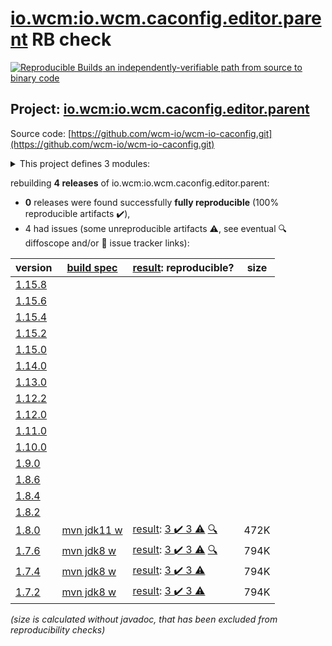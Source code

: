 [io.wcm:io.wcm.caconfig.editor.parent](https://central.sonatype.com/artifact/io.wcm/io.wcm.caconfig.editor.parent/versions) RB check
=======

[![Reproducible Builds](https://reproducible-builds.org/images/logos/rb.svg) an independently-verifiable path from source to binary code](https://reproducible-builds.org/)

## Project: [io.wcm:io.wcm.caconfig.editor.parent](https://central.sonatype.com/artifact/io.wcm/io.wcm.caconfig.editor.parent/versions)

Source code: [https://github.com/wcm-io/wcm-io-caconfig.git](https://github.com/wcm-io/wcm-io-caconfig.git)

<details><summary>This project defines 3 modules:</summary>

* [io.wcm:io.wcm.caconfig.editor](https://central.sonatype.com/artifact/io.wcm/io.wcm.caconfig.editor/1.8.0)
* [io.wcm:io.wcm.caconfig.editor.package](https://central.sonatype.com/artifact/io.wcm/io.wcm.caconfig.editor.package/1.8.0)
* [io.wcm:io.wcm.caconfig.editor.parent](https://central.sonatype.com/artifact/io.wcm/io.wcm.caconfig.editor.parent/1.8.0)
</details>

rebuilding **4 releases** of io.wcm:io.wcm.caconfig.editor.parent:
- **0** releases were found successfully **fully reproducible** (100% reproducible artifacts :heavy_check_mark:),
- 4 had issues (some unreproducible artifacts :warning:, see eventual :mag: diffoscope and/or :memo: issue tracker links):

| version | [build spec](/BUILDSPEC.md) | [result](https://reproducible-builds.org/docs/jvm/): reproducible? | size |
| -- | --------- | ------ | -- |
| [1.15.8](https://central.sonatype.com/artifact/io.wcm/io.wcm.caconfig.editor.parent/1.15.8/pom) | | | |
| [1.15.6](https://central.sonatype.com/artifact/io.wcm/io.wcm.caconfig.editor.parent/1.15.6/pom) | | | |
| [1.15.4](https://central.sonatype.com/artifact/io.wcm/io.wcm.caconfig.editor.parent/1.15.4/pom) | | | |
| [1.15.2](https://central.sonatype.com/artifact/io.wcm/io.wcm.caconfig.editor.parent/1.15.2/pom) | | | |
| [1.15.0](https://central.sonatype.com/artifact/io.wcm/io.wcm.caconfig.editor.parent/1.15.0/pom) | | | |
| [1.14.0](https://central.sonatype.com/artifact/io.wcm/io.wcm.caconfig.editor.parent/1.14.0/pom) | | | |
| [1.13.0](https://central.sonatype.com/artifact/io.wcm/io.wcm.caconfig.editor.parent/1.13.0/pom) | | | |
| [1.12.2](https://central.sonatype.com/artifact/io.wcm/io.wcm.caconfig.editor.parent/1.12.2/pom) | | | |
| [1.12.0](https://central.sonatype.com/artifact/io.wcm/io.wcm.caconfig.editor.parent/1.12.0/pom) | | | |
| [1.11.0](https://central.sonatype.com/artifact/io.wcm/io.wcm.caconfig.editor.parent/1.11.0/pom) | | | |
| [1.10.0](https://central.sonatype.com/artifact/io.wcm/io.wcm.caconfig.editor.parent/1.10.0/pom) | | | |
| [1.9.0](https://central.sonatype.com/artifact/io.wcm/io.wcm.caconfig.editor.parent/1.9.0/pom) | | | |
| [1.8.6](https://central.sonatype.com/artifact/io.wcm/io.wcm.caconfig.editor.parent/1.8.6/pom) | | | |
| [1.8.4](https://central.sonatype.com/artifact/io.wcm/io.wcm.caconfig.editor.parent/1.8.4/pom) | | | |
| [1.8.2](https://central.sonatype.com/artifact/io.wcm/io.wcm.caconfig.editor.parent/1.8.2/pom) | | | |
| [1.8.0](https://central.sonatype.com/artifact/io.wcm/io.wcm.caconfig.editor.parent/1.8.0/pom) | [mvn jdk11 w](wcm-caconfig-editor-1.8.0.buildspec) | [result](io.wcm.caconfig.editor.parent-1.8.0.buildinfo): [3 :heavy_check_mark:  3 :warning:](io.wcm.caconfig.editor.parent-1.8.0.buildcompare) [:mag:](io.wcm.caconfig.editor.parent-1.8.0.diffoscope) | 472K |
| [1.7.6](https://central.sonatype.com/artifact/io.wcm/io.wcm.caconfig.editor.parent/1.7.6/pom) | [mvn jdk8 w](wcm-caconfig-editor-1.7.6.buildspec) | [result](io.wcm.caconfig.editor.parent-1.7.6.buildinfo): [3 :heavy_check_mark:  3 :warning:](io.wcm.caconfig.editor.parent-1.7.6.buildcompare) [:mag:](io.wcm.caconfig.editor.parent-1.7.6.diffoscope) | 794K |
| [1.7.4](https://central.sonatype.com/artifact/io.wcm/io.wcm.caconfig.editor.parent/1.7.4/pom) | [mvn jdk8 w](wcm-caconfig-editor-1.7.4.buildspec) | [result](io.wcm.caconfig.editor.parent-1.7.4.buildinfo): [3 :heavy_check_mark:  3 :warning:](io.wcm.caconfig.editor.parent-1.7.4.buildcompare) | 794K |
| [1.7.2](https://central.sonatype.com/artifact/io.wcm/io.wcm.caconfig.editor.parent/1.7.2/pom) | [mvn jdk8 w](wcm-caconfig-editor-1.7.2.buildspec) | [result](io.wcm.caconfig.editor.parent-1.7.2.buildinfo): [3 :heavy_check_mark:  3 :warning:](io.wcm.caconfig.editor.parent-1.7.2.buildcompare) | 794K |

<i>(size is calculated without javadoc, that has been excluded from reproducibility checks)</i>

